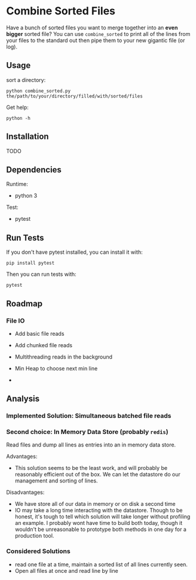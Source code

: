 # Combine Sorted Files
Have a bunch of sorted files you want to merge together into an **even bigger** sorted file?
You can use `combine_sorted` to print all of the lines from your files to the standard out then pipe them
to your new gigantic file (or log).

## Usage
sort a directory:

    python combine_sorted.py the/path/to/your/directory/filled/with/sorted/files

Get help:

    python -h

## Installation
TODO

## Dependencies

Runtime:
* python 3

Test:
* pytest

## Run Tests
If you don't have pytest installed, you can install it with:

    pip install pytest

 Then you can run tests with:

    pytest

## Roadmap

### File IO

- Add basic file reads
- Add chunked file reads
- Multithreading reads in the background


- Min Heap to choose next min line
-


## Analysis

### Implemented Solution: Simultaneous batched file reads

### Second choice: In Memory Data Store (probably `redis`)
Read files and dump all lines as entries into an in memory data store.

Advantages:
  - This solution seems to be the least work, and will probably be reasonably efficient out of the box.
  We can let the datastore do our management and sorting of lines.

Disadvantages:
  - We have store all of our data in memory or on disk a second time
  - IO may take a long time interacting with the datastore.
  Though to be honest, it's tough to tell which solution will take longer without profiling an example.
  I probably wont have time to build both today, though it wouldn't be unreasonable to prototype both methods
  in one day for a production tool.

### Considered Solutions
- read one file at a time, maintain a sorted list of all lines currently seen.
- Open all files at once and read line by line